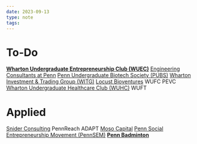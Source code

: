 ```yaml
---
date: 2023-09-13
type: note
tags: 
---
```

# To-Do


**[Wharton Undergraduate Entrepreneurship Club (WUEC)](https://pennclubs.com/club/wharton-undergraduate-entrepreneurship-club)**
[Engineering Consultants at Penn](https://pennclubs.com/club/penn-engineering-consultants/application/679)
[Penn Undergraduate Biotech Society (PUBS)](https://pennclubs.com/club/pubs)
[Wharton Investment & Trading Group (WITG)](http://www.pennwitg.com/)
[Locust Bioventures](https://docs.google.com/forms/d/e/1FAIpQLSftOfcEjoouJ-lGliLfryoU1RKR6SqwSAmIt17mfmoT_jOe8A/viewform)
WUFC
PEVC
[Wharton Undergraduate Healthcare Club (WUHC)](https://pennclubs.com/club/wharton-undergraduate-healthcare-club/application/715)
WUFT


# Applied
[Snider Consulting](https://docs.google.com/forms/d/e/1FAIpQLSczYAkTWDQI4raWyqrb4S-EyETzW4b44Z2LBz_0Ct9gMfG2JA/viewform)
PennReach 
ADAPT
[Moso Capital](https://www.mosocap.com/)
[Penn Social Entrepreneurship Movement (PennSEM)](https://pennclubs.com/club/pennsem)
**[Penn Badminton](https://pennclubs.com/club/penn-competitive-badminton-club)**